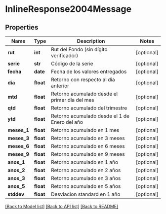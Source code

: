 # InlineResponse2004Message

## Properties
Name | Type | Description | Notes
------------ | ------------- | ------------- | -------------
**rut** | **int** | Rut del Fondo (sin dígito verificador) | [optional] 
**serie** | **str** | Código de la serie | [optional] 
**fecha** | **date** | Fecha de los valores entregados | [optional] 
**dia** | **float** | Retorno con respecto al día anterior | [optional] 
**mtd** | **float** | Retorno acumulado desde el primer día del mes | [optional] 
**qtd** | **float** | Retorno acumulado del trimestre | [optional] 
**ytd** | **float** | Retorno acumulado desde el 1 de Enero del año | [optional] 
**meses_1** | **float** | Retorno acumulado en 1 mes | [optional] 
**meses_3** | **float** | Retorno acumulado en 3 meses | [optional] 
**meses_6** | **float** | Retorno acumulado en 6 meses | [optional] 
**meses_9** | **float** | Retorno acumulado en 9 meses | [optional] 
**anos_1** | **float** | Retorno acumulado en 1 año | [optional] 
**anos_2** | **float** | Retorno acumulado en 2 años | [optional] 
**anos_3** | **float** | Retorno acumulado en 3 años | [optional] 
**anos_5** | **float** | Retorno acumulado en 5 años | [optional] 
**stddev** | **float** | Desviacion standard en 1 año | [optional] 

[[Back to Model list]](../README.md#documentation-for-models) [[Back to API list]](../README.md#documentation-for-api-endpoints) [[Back to README]](../README.md)

